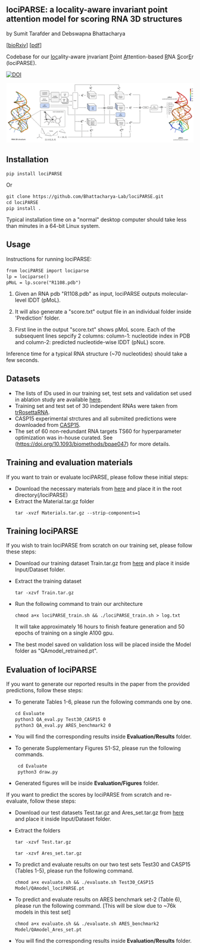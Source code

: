 ## lociPARSE: a locality-aware invariant point attention model for scoring RNA 3D structures

by Sumit Tarafder and Debswapna Bhattacharya

[[bioRxiv](https://www.biorxiv.org/content/10.1101/2023.11.04.565599v1)] [[pdf](https://www.biorxiv.org/content/10.1101/2023.11.04.565599v1.full.pdf)]

Codebase for our <ins>loc</ins>ality-aware <ins>i</ins>nvariant <ins>P</ins>oint <ins>A</ins>ttention-based <ins>R</ins>NA <ins>S</ins>cor<ins>E</ins>r (lociPARSE).


<a href="https://zenodo.org/doi/10.5281/zenodo.10369083"><img src="https://zenodo.org/badge/707283184.svg" alt="DOI"></a>


![alt text](https://github.com/Bhattacharya-Lab/lociPARSE/blob/main/lociPARSE.png?raw=true)

## Installation
```
pip install lociPARSE
```

Or

```
git clone https://github.com/Bhattacharya-Lab/lociPARSE.git
cd lociPARSE
pip install .
```

Typical installation time on a "normal" desktop computer should take less than minutes in a 64-bit Linux system.

## Usage

Instructions for running lociPARSE:

```
from lociPARSE import lociparse
lp = lociparse()
pMoL = lp.score("R1108.pdb")
```

1. Given an RNA pdb "R1108.pdb" as input, lociPARSE outputs molecular-level lDDT (pMoL).

2. It will also generate a "score.txt" output file in an individual folder inside 'Prediction' folder.

6. First line in the output "score.txt" shows pMoL score. Each of the subsequent lines sepcify 2 columns: column-1: nucleotide index in PDB and column-2: predicted nucleotide-wise lDDT (pNuL) score.

Inference time for a typical RNA structure (~70 nucleotides) should take a few seconds.

## Datasets

- The lists of IDs used in our training set, test sets and validation set used in ablation study are available [here](https://zenodo.org/uploads/12669705).
- Training set and test set of 30 independent RNAs were taken from [trRosettaRNA](https://yanglab.qd.sdu.edu.cn/trRosettaRNA/benchmark/).
- CASP15 experimental strctures and all submiited predictions were downloaded from [CASP15](https://predictioncenter.org/download_area/CASP15/). 
- The set of 60 non-redundant RNA targets TS60 for hyperparameter optimization was in-house curated. See (https://doi.org/10.1093/biomethods/bpae047) for more details.

## Training and evaluation materials

If you want to train or evaluate lociPARSE, please follow these initial steps:

- Download the necessary materials from [here](https://zenodo.org/uploads/12682969) and place it in the root directory(/lociPARSE)
- Extract the Material.tar.gz folder
  ```
  tar -xvzf Materials.tar.gz --strip-components=1
  ```

## Training lociPARSE

If you wish to train lociPARSE from scratch on our training set, please follow these steps:

- Download our training dataset Train.tar.gz from [here](https://zenodo.org/uploads/12669705) and place it inside Input/Dataset folder.
- Extract the training dataset
  ```
  tar -xzvf Train.tar.gz
  ```
-  Run the following command to train our architecture
   ```
   chmod a+x lociPARSE_train.sh && ./lociPARSE_train.sh > log.txt
   ```
   It will take approximately 16 hours to finish feature generation and 50 epochs of training on a single A100 gpu.

- The best model saved on validation loss will be placed inside the Model folder as "QAmodel_retrained.pt".

## Evaluation of lociPARSE

If you want to generate our reported results in the paper from the provided predictions, follow these steps:

-  To generate Tables 1-6, please run the following commands one by one.

   ```
   cd Evaluate
   python3 QA_eval.py Test30_CASP15 0
   python3 QA_eval.py ARES_benchmark2 0
   ```
- You will find the corresponding results inside **Evaluation/Results** folder.
- To generate Supplementary Figures S1-S2, please run the following commands.

  ```
   cd Evaluate
   python3 draw.py
  ``` 
- Generated figures will be inside **Evaluation/Figures** folder.
  
If you want to predict the scores by lociPARSE from scratch and re-evaluate, follow these steps: 
 
- Download our test datasets Test.tar.gz and Ares_set.tar.gz from [here](https://zenodo.org/uploads/12669705) and place it inside Input/Dataset folder.

- Extract the folders
  ```
  tar -xzvf Test.tar.gz
  ```
  ```
  tar -xzvf Ares_set.tar.gz
  ```
  
-  To predict and evaluate results on our two test sets Test30 and CASP15 (Tables 1-5), please run the following command.

   ```
   chmod a+x evaluate.sh && ./evaluate.sh Test30_CASP15 Model/QAmodel_lociPARSE.pt
   ``` 

-  To predict and evaluate results on ARES benchmark set-2 (Table 6), please run the following command. [This will be slow due to ~76k models in this test set]

   ```
   chmod a+x evaluate.sh && ./evaluate.sh ARES_benchmark2 Model/QAmodel_Ares_set.pt
   ``` 

-  You will find the corresponding results inside **Evaluation/Results** folder.
